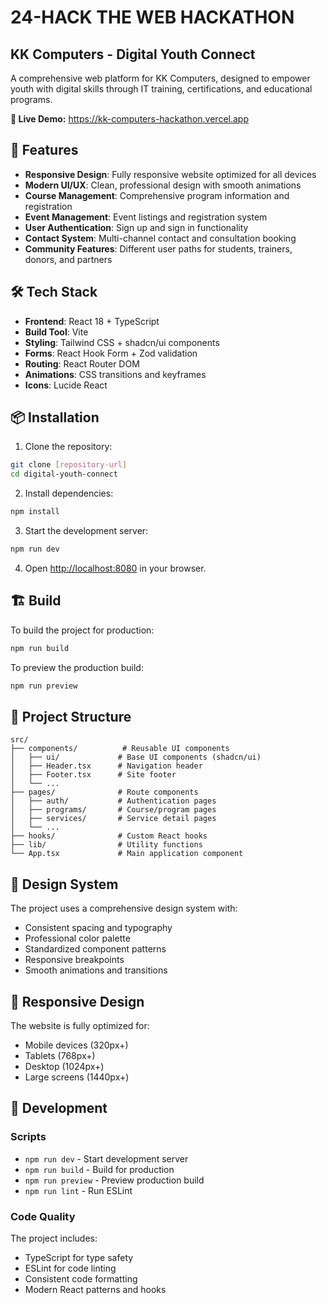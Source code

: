 # 24-HACK THE WEB HACKATHON 
## KK Computers - Digital Youth Connect

A comprehensive web platform for KK Computers, designed to empower youth with digital skills through IT training, certifications, and educational programs.

**🔗 Live Demo:** https://kk-computers-hackathon.vercel.app


## 🚀 Features

- **Responsive Design**: Fully responsive website optimized for all devices
- **Modern UI/UX**: Clean, professional design with smooth animations
- **Course Management**: Comprehensive program information and registration
- **Event Management**: Event listings and registration system
- **User Authentication**: Sign up and sign in functionality
- **Contact System**: Multi-channel contact and consultation booking
- **Community Features**: Different user paths for students, trainers, donors, and partners

## 🛠️ Tech Stack

- **Frontend**: React 18 + TypeScript
- **Build Tool**: Vite
- **Styling**: Tailwind CSS + shadcn/ui components
- **Forms**: React Hook Form + Zod validation
- **Routing**: React Router DOM
- **Animations**: CSS transitions and keyframes
- **Icons**: Lucide React

## 📦 Installation

1. Clone the repository:

```bash
git clone [repository-url]
cd digital-youth-connect
```

2. Install dependencies:

```bash
npm install
```

3. Start the development server:

```bash
npm run dev
```

4. Open [http://localhost:8080](http://localhost:8080) in your browser.

## 🏗️ Build

To build the project for production:

```bash
npm run build
```

To preview the production build:

```bash
npm run preview
```

## 📁 Project Structure

```
src/
├── components/          # Reusable UI components
│   ├── ui/             # Base UI components (shadcn/ui)
│   ├── Header.tsx      # Navigation header
│   ├── Footer.tsx      # Site footer
│   └── ...
├── pages/              # Route components
│   ├── auth/           # Authentication pages
│   ├── programs/       # Course/program pages
│   ├── services/       # Service detail pages
│   └── ...
├── hooks/              # Custom React hooks
├── lib/                # Utility functions
└── App.tsx             # Main application component
```

## 🎨 Design System

The project uses a comprehensive design system with:

- Consistent spacing and typography
- Professional color palette
- Standardized component patterns
- Responsive breakpoints
- Smooth animations and transitions

## 📱 Responsive Design

The website is fully optimized for:

- Mobile devices (320px+)
- Tablets (768px+)
- Desktop (1024px+)
- Large screens (1440px+)

## 🔧 Development

### Scripts

- `npm run dev` - Start development server
- `npm run build` - Build for production
- `npm run preview` - Preview production build
- `npm run lint` - Run ESLint

### Code Quality

The project includes:

- TypeScript for type safety
- ESLint for code linting
- Consistent code formatting
- Modern React patterns and hooks

